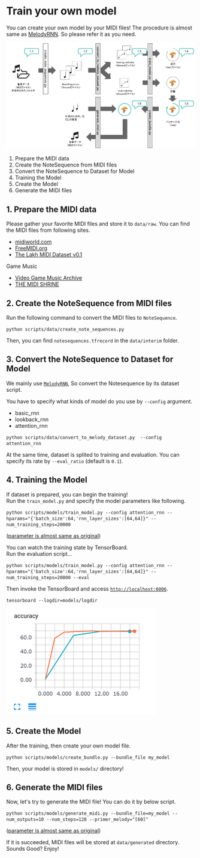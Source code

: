 # Train your own model

You can create your own model by your MIDI files!
The procedure is almost same as [MelodyRNN](https://github.com/tensorflow/magenta/tree/master/magenta/models/melody_rnn). So please refer it as you need.

![process_overview.png](../docs/process_overview.png)

1. Prepare the MIDI data
2. Create the NoteSequence from MIDI files
3. Convert the NoteSequence to Dataset for Model
4. Training the Model
5. Create the Model
6. Generate the MIDI files

## 1. Prepare the MIDI data

Please gather your favorite MIDI files and store it to `data/raw`. You can find the MIDI files from following sites.

* [midiworld.com](http://www.midiworld.com/files/142/)
* [FreeMIDI.org](https://freemidi.org/)
* [The Lakh MIDI Dataset v0.1](http://colinraffel.com/projects/lmd/)

Game Music

* [Video Game Music Archive](http://www.vgmusic.com/)
* [THE MIDI SHRINE](http://www.midishrine.com/)

## 2. Create the NoteSequence from MIDI files

Run the following command to convert the MIDI files to `NoteSequence`.

```
python scripts/data/create_note_sequences.py
```

Then, you can find `notesequences.tfrecord` in the `data/interim` folder.

## 3. Convert the NoteSequence to Dataset for Model

We mainly use [`MelodyRNN`](https://github.com/tensorflow/magenta/tree/master/magenta/models/melody_rnn#melody-rnn), So convert the Notesequence by its dataset script.

You have to specify what kinds of model do you use by `--config` argument.

* basic_rnn
* lookback_rnn
* attention_rnn

```
python scripts/data/convert_to_melody_dataset.py  --config attention_rnn
```

At the same time, dataset is splited to training and evaluation. You can specify its rate by `--eval_ratio` (default is `0.1`).

## 4. Training the Model

If dataset is prepared, you can begin the training!  
Run the `train_model.py` and specify the model parameters like following.

```
python scripts/models/train_model.py --config attention_rnn --hparams="{'batch_size':64,'rnn_layer_sizes':[64,64]}" --num_training_steps=20000
```

([parameter is almost same as original](https://github.com/tensorflow/magenta/tree/master/magenta/models/melody_rnn#train-and-evaluate-the-model))

You can watch the training state by TensorBoard.  
Run the evaluation script...

```
python scripts/models/train_model.py --config attention_rnn --hparams="{'batch_size':64,'rnn_layer_sizes':[64,64]}" --num_training_steps=20000 --eval
```

Then invoke the TensorBoard and access [`http://localhost:6006`](http://localhost:6006).

```
tensorboard --logdir=models/logdir
```

![training.PNG](./docs/training.PNG)

## 5. Create the Model

After the training, then create your own model file.

```
python scripts/models/create_bundle.py --bundle_file my_model
```

Then, your model is stored in `models/` directory!

## 6. Generate the MIDI files

Now, let's try to generate the MIDI file! You can do it by below script.

```
python scripts/models/generate_midi.py --bundle_file=my_model --num_outputs=10 --num_steps=128 --primer_melody="[60]"
```

([parameter is almost same as original](https://github.com/tensorflow/magenta/tree/master/magenta/models/melody_rnn#generate-a-melody))

If it is succeeded, MIDI files will be stored at `data/generated` directory. Sounds Good? Enjoy!
